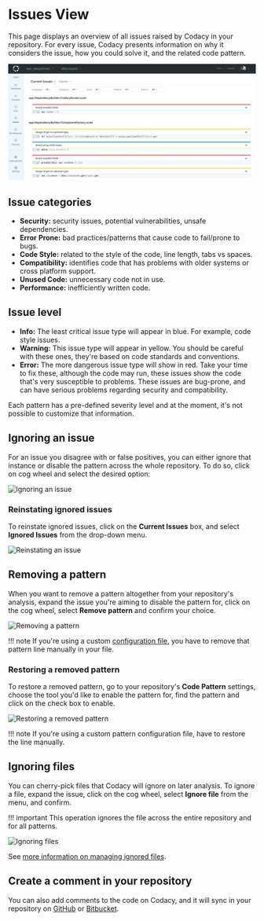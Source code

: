 # Issues View

This page displays an overview of all issues raised by Codacy in your repository. For every issue, Codacy presents information on why it considers the issue, how you could solve it, and the related code pattern.

![Issues View](images/issues-view.png)

## Issue categories

-   **Security:** security issues, potential vulnerabilities, unsafe dependencies.
-   **Error** **Prone:** bad practices/patterns that cause code to fail/prone to bugs.
-   **Code Style:** related to the style of the code, line length, tabs vs spaces.
-   **Compatibility:** identifies code that has problems with older systems or cross platform support.
-   **Unused Code:** unnecessary code not in use.
-   **Performance:** inefficiently written code.

## Issue level

-   **Info:** The least critical issue type will appear in blue. For example, code style issues.
-   **Warning:** This issue type will appear in yellow. You should be careful with these ones, they're based on code standards and conventions.
-   **Error:** The more dangerous issue type will show in red. Take your time to fix these, although the code may run, these issues show the code that's very susceptible to problems. These issues are bug-prone, and can have serious problems regarding security and compatibility.

Each pattern has a pre-defined severity level and at the moment, it's not possible to customize that information.

## Ignoring an issue

For an issue you disagree with or false positives, you can either ignore that instance or disable the pattern across the whole repository. To do so, click on cog wheel and select the desired option:

![Ignoring an issue](images/issues-view-ignore.gif)

### Reinstating ignored issues

To reinstate ignored issues, click on the **Current Issues** box, and select **Ignored Issues** from the drop-down menu.

![Reinstating an issue](images/issues-view-reinstate.gif)

## Removing a pattern

When you want to remove a pattern altogether from your repository's analysis, expand the issue you're aiming to disable the pattern for, click on the cog wheel, select **Remove pattern** and confirm your choice.

![Removing a pattern](images/issues-view-remove-pattern.gif)

!!! note
    If you're using a custom [configuration file](../repositories-configure/code-patterns.md#using-your-own-tool-configuration-files), you have to remove that pattern line manually in your file.

### Restoring a removed pattern

To restore a removed pattern, go to your repository's **Code Pattern** settings, choose the tool you'd like to enable the pattern for, find the pattern and click on the check box to enable.

![Restoring a removed pattern](images/issues-view-restore-pattern.gif)

!!! note
    If you're using a custom pattern configuration file, have to restore the line manually.

## Ignoring files

You can cherry-pick files that Codacy will ignore on later analysis. To ignore a file, expand the issue, click on the cog wheel, select **Ignore file** from the menu, and confirm.

!!! important
    This operation ignores the file across the entire repository and for all patterns.

![Ignoring files](images/issues-view-ignoring-files.gif)

See [more information on managing ignored files](../repositories-configure/ignoring-files.md).

## Create a comment in your repository

You can also add comments to the code on Codacy, and it will sync in your repository on [GitHub](../repositories-configure/integrations/github-integration.md) or [Bitbucket](../repositories-configure/integrations/bitbucket-integration.md).
